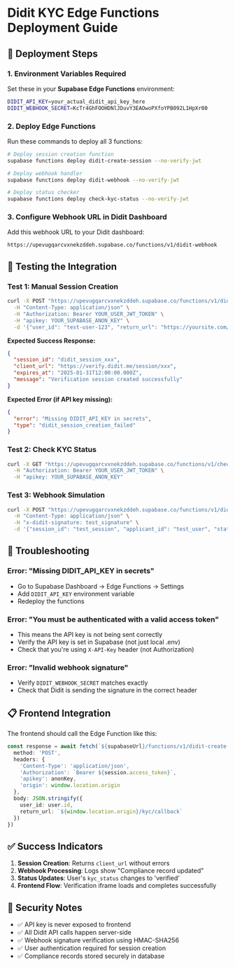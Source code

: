 # Didit KYC Edge Functions Deployment Guide

## 🚀 Deployment Steps

### 1. Environment Variables Required

Set these in your **Supabase Edge Functions** environment:

```bash
DIDIT_API_KEY=your_actual_didit_api_key_here
DIDIT_WEBHOOK_SECRET=KcTr4GhFOOHDNlJDuvY3EAOwoPXfoYPB092L1HpXr00
```

### 2. Deploy Edge Functions

Run these commands to deploy all 3 functions:

```bash
# Deploy session creation function
supabase functions deploy didit-create-session --no-verify-jwt

# Deploy webhook handler
supabase functions deploy didit-webhook --no-verify-jwt

# Deploy status checker
supabase functions deploy check-kyc-status --no-verify-jwt
```

### 3. Configure Webhook URL in Didit Dashboard

Add this webhook URL to your Didit dashboard:

```
https://upevugqarcvxnekzddeh.supabase.co/functions/v1/didit-webhook
```

## 🧪 Testing the Integration

### Test 1: Manual Session Creation

```bash
curl -X POST "https://upevugqarcvxnekzddeh.supabase.co/functions/v1/didit-create-session" \
  -H "Content-Type: application/json" \
  -H "Authorization: Bearer YOUR_USER_JWT_TOKEN" \
  -H "apikey: YOUR_SUPABASE_ANON_KEY" \
  -d '{"user_id": "test-user-123", "return_url": "https://yoursite.com/kyc/callback"}'
```

**Expected Success Response:**
```json
{
  "session_id": "didit_session_xxx",
  "client_url": "https://verify.didit.me/session/xxx",
  "expires_at": "2025-01-31T12:00:00.000Z",
  "message": "Verification session created successfully"
}
```

**Expected Error (if API key missing):**
```json
{
  "error": "Missing DIDIT_API_KEY in secrets",
  "type": "didit_session_creation_failed"
}
```

### Test 2: Check KYC Status

```bash
curl -X GET "https://upevugqarcvxnekzddeh.supabase.co/functions/v1/check-kyc-status" \
  -H "Authorization: Bearer YOUR_USER_JWT_TOKEN" \
  -H "apikey: YOUR_SUPABASE_ANON_KEY"
```

### Test 3: Webhook Simulation

```bash
curl -X POST "https://upevugqarcvxnekzddeh.supabase.co/functions/v1/didit-webhook" \
  -H "Content-Type: application/json" \
  -H "x-didit-signature: test_signature" \
  -d '{"session_id": "test_session", "applicant_id": "test_user", "status": "verified"}'
```

## 🔧 Troubleshooting

### Error: "Missing DIDIT_API_KEY in secrets"
- Go to Supabase Dashboard → Edge Functions → Settings
- Add `DIDIT_API_KEY` environment variable
- Redeploy the functions

### Error: "You must be authenticated with a valid access token"
- This means the API key is not being sent correctly
- Verify the API key is set in Supabase (not just local .env)
- Check that you're using `X-API-Key` header (not Authorization)

### Error: "Invalid webhook signature"
- Verify `DIDIT_WEBHOOK_SECRET` matches exactly
- Check that Didit is sending the signature in the correct header

## 📋 Frontend Integration

The frontend should call the Edge Function like this:

```typescript
const response = await fetch(`${supabaseUrl}/functions/v1/didit-create-session`, {
  method: 'POST',
  headers: {
    'Content-Type': 'application/json',
    'Authorization': `Bearer ${session.access_token}`,
    'apikey': anonKey,
    'origin': window.location.origin
  },
  body: JSON.stringify({
    user_id: user.id,
    return_url: `${window.location.origin}/kyc/callback`
  })
})
```

## ✅ Success Indicators

1. **Session Creation**: Returns `client_url` without errors
2. **Webhook Processing**: Logs show "Compliance record updated"
3. **Status Updates**: User's `kyc_status` changes to 'verified'
4. **Frontend Flow**: Verification iframe loads and completes successfully

## 🚨 Security Notes

- ✅ API key is never exposed to frontend
- ✅ All Didit API calls happen server-side
- ✅ Webhook signature verification using HMAC-SHA256
- ✅ User authentication required for session creation
- ✅ Compliance records stored securely in database